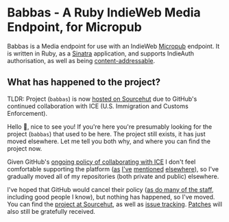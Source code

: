 # Babbas - A Ruby IndieWeb Media Endpoint, for Micropub

Babbas is a Media endpoint for use with an IndieWeb [Micropub](http://micropub.rocks/) endpoint. It is written in Ruby, as a [Sinatra](http://sinatrarb.com/) application, and supports IndieAuth authorisation, as well as being [content-addressable](https://en.wikipedia.org/wiki/Content-addressable_storage).

## What has happened to the project?

TLDR: Project (`babbas`) is now [hosted on Sourcehut](https://code.deeden.co.uk/babbas) due to GitHub's continued collaboration with ICE (U.S. Immigration and Customs Enforcement).

Hello :wave:, nice to see you! If you're here you're presumably looking for the project (`babbas`) that used to be here. The project still exists, it has just moved elsewhere. Let me tell you both why, and where you can find the project now.

Given GitHub's [ongoing policy of collaborating with ICE](https://thenextweb.com/politics/2019/10/09/github-microsoft-trump-ice-contract/) I don't feel comfortable supporting the platform ([as](https://deeden.co.uk/notes/2019/10/24/085956/) [I've](https://deeden.co.uk/notes/2019/11/15/094544/) [mentioned](https://deeden.co.uk/notes/2019/11/20/160118/) [elsewhere](https://deeden.co.uk/notes/2020/04/14/165427/)), so I've gradually moved all of my repositories (both private and public) elsewhere.

I've hoped that GitHub would cancel their policy ([as do many of the staff](https://www.washingtonpost.com/context/letter-from-github-employees-to-ceo-about-the-company-s-ice-contract/fb280de9-2bc3-40d5-b1a5-e3b954bf0d25/), including good people I know), but nothing has happened, so I've moved. You can find the [project at Sourcehut](https://code.deeden.co.uk/babbas), as well as [issue tracking](https://code.deeden.co.uk/babbas/issues). [Patches](https://code.deeden.co.uk/babbas/patches) will also still be gratefully received.